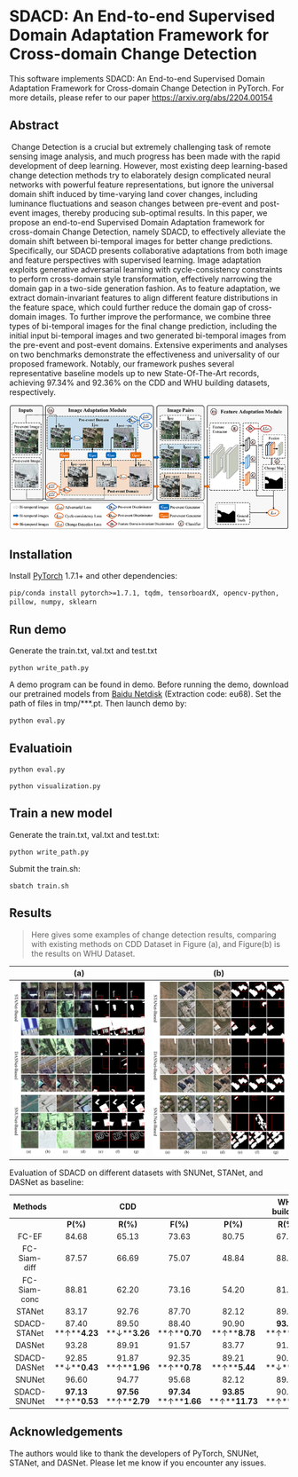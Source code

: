 # SDACD: An End-to-end Supervised Domain Adaptation Framework for Cross-domain Change Detection

This software implements SDACD: An End-to-end Supervised Domain Adaptation Framework for Cross-domain Change Detection in PyTorch. For more details, please refer to our paper https://arxiv.org/abs/2204.00154



## Abstract

​    Change Detection is a crucial but extremely challenging task of remote sensing image analysis, and much progress has been made with the rapid development of deep learning. However, most existing deep learning-based change detection methods try to elaborately design complicated neural networks with powerful feature representations, but ignore the universal domain shift induced by time-varying land cover changes, including luminance fluctuations and season changes between pre-event and post-event images, thereby producing sub-optimal results. In this paper, we propose an end-to-end Supervised Domain Adaptation framework for cross-domain Change Detection, namely SDACD, to effectively alleviate the domain shift between bi-temporal images for better change predictions. Specifically, our SDACD presents collaborative adaptations from both image and feature perspectives with supervised learning. Image adaptation exploits generative adversarial learning with cycle-consistency constraints to perform cross-domain style transformation, effectively narrowing the domain gap in a two-side generation fashion. As to feature adaptation, we extract domain-invariant features to align different feature distributions in the feature space, which could further reduce the domain gap of cross-domain images. To further improve the performance, we combine three types of bi-temporal images for the final change prediction, including the initial input bi-temporal images and two generated bi-temporal images from the pre-event and post-event domains. Extensive experiments and analyses on two benchmarks demonstrate the effectiveness and universality of our proposed framework. Notably, our framework pushes several representative baseline models up to new State-Of-The-Art records, achieving 97.34% and 92.36% on the CDD and WHU building datasets, respectively.

![CD_v1.9](./examples/CD_v1.9.png)

## Installation

Install [PyTorch](http://pytorch.org/) 1.7.1+ and other dependencies:

```
pip/conda install pytorch>=1.7.1, tqdm, tensorboardX, opencv-python, pillow, numpy, sklearn
```

## Run demo

Generate the train.txt, val.txt and test.txt

```
python write_path.py
```

A demo program can be found in demo. Before running the demo, download our pretrained models from [Baidu Netdisk](https://pan.baidu.com/s/1y4GRIUWXh8eNvsy93Z2Smg) (Extraction code: eu68). Set the path of files  in tmp/***.pt. Then launch demo by:

```
python eval.py
```

## Evaluatioin

```
python eval.py
```

```
python visualization.py
```

## Train a new model

Generate the train.txt, val.txt and test.txt:

```
python write_path.py
```

Submit the train.sh:

```
sbatch train.sh
```

## Results

>  Here gives some examples of change detection results, comparing with existing methods on CDD Dataset in Figure (a), and Figure(b) is the results on WHU Dataset.  

|            (a)             |            (b)             |
| :------------------------: | :------------------------: |
| ![CDD](./examples/CDD.png) | ![WHU](./examples/WHU.png) |

Evaluation of SDACD on different datasets with SNUNet, STANet, and DASNet as baseline:

| **Methods**  |                          |           CDD            |                          |                           |       WHU building       |                          |
| :----------: | :----------------------: | :----------------------: | :----------------------: | :-----------------------: | :----------------------: | :----------------------: |
|              |         **P(%)**         |         **R(%)**         |         **F(%)**         |         **P(%)**          |         **R(%)**         |         **F(%)**         |
|    FC-EF     |          84.68           |          65.13           |          73.63           |           80.75           |          67.29           |          73.40           |
| FC-Siam-diff |          87.57           |          66.69           |          75.07           |           48.84           |          88.96           |          63.06           |
| FC-Siam-conc |          88.81           |          62.20           |          73.16           |           54.20           |          81.34           |          65.05           |
|    STANet    |          83.17           |          92.76           |          87.70           |           82.12           |          89.19           |          83.40           |
| SDACD-STANet |  87.40   **↑****4.23**   |   89.50  **↓****3.26**   |   88.40  **↑****0.70**   |   90.90  **↑****8.78**    | **93.50**  **↑****4.31** |   92.21  **↑****8.81**   |
|    DASNet    |          93.28           |          89.91           |          91.57           |           83.77           |          91.02           |          87.24           |
| SDACD-DASNet |   92.85  **↓****0.43**   |   91.87  **↑****1.96**   |   92.35  **↑****0.78**   |   89.21  **↑****5.44**    |   90.46  **↓****0.56**   |   89.83  **↑****2.59**   |
|    SNUNet    |          96.60           |          94.77           |          95.68           |           82.12           |          89.19           |          85.51           |
| SDACD-SNUNet | **97.13**  **↑****0.53** | **97.56**  **↑****2.79** | **97.34**  **↑****1.66** | **93.85**  **↑****11.73** |   90.91  **↑****1.72**   | **92.36**  **↑****6.85** |

## Acknowledgements

The authors would like to thank the developers of PyTorch, SNUNet, STANet, and DASNet. 
Please let me know if you encounter any issues.


